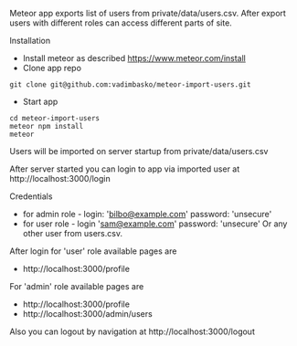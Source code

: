 Meteor app exports list of users from private/data/users.csv.
After export users with different roles can access different parts of site.

Installation

* Install meteor as described https://www.meteor.com/install
* Clone app repo 
```
git clone git@github.com:vadimbasko/meteor-import-users.git
```
* Start app
```
cd meteor-import-users
meteor npm install
meteor
```

Users will be imported on server startup from private/data/users.csv

After server started you can login to app via imported user at http://localhost:3000/login

Credentials 
* for admin role - login: 'bilbo@example.com' password: 'unsecure'
* for user role - login 'sam@example.com' password: 'unsecure'
Or any other user from users.csv.

After login for 'user' role available pages are
* http://localhost:3000/profile

For 'admin' role available pages are
* http://localhost:3000/profile
* http://localhost:3000/admin/users

Also you can logout by navigation at http://localhost:3000/logout 
